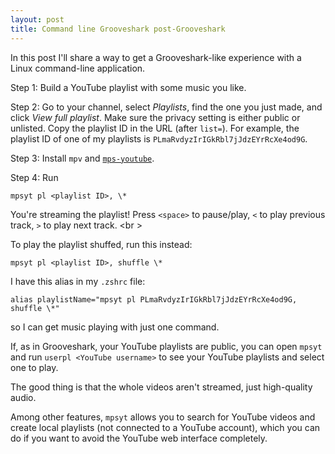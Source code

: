 ```yaml
---
layout: post
title: Command line Grooveshark post-Grooveshark
---
```


In this post I'll share a way to get a Grooveshark-like experience with
a Linux command-line application.

Step 1: Build a YouTube playlist with some music you like.

Step 2: Go to your channel, select _Playlists_, find the one you just made,
and click _View full playlist_.
Make sure the privacy setting is either public or unlisted.
Copy the playlist ID in the URL (after `list=`).
For example, the playlist ID of one of my playlists is
`PLmaRvdyzIrIGkRbl7jJdzEYrRcXe4od9G`.

Step 3: Install `mpv` and [`mps-youtube`](`https://github.com/mps-youtube/mps-youtube`).

Step 4: Run

    mpsyt pl <playlist ID>, \*

You're streaming the playlist!
Press `<space>` to pause/play, `<` to play previous track, `>` to play next
track.
<br \>

To play the playlist shuffed, run this instead:

    mpsyt pl <playlist ID>, shuffle \*

I have this alias in my `.zshrc` file:

    alias playlistName="mpsyt pl PLmaRvdyzIrIGkRbl7jJdzEYrRcXe4od9G, shuffle \*"

so I can get music playing with just one command.

If, as in Grooveshark, your YouTube playlists are public, you can open
`mpsyt` and run `userpl <YouTube username>` to see your YouTube playlists
and select one to play.

The good thing is that the whole videos aren't streamed, just high-quality
audio.

Among other features, `mpsyt` allows you to search for YouTube videos and
create local playlists (not connected to a YouTube account), which you can do
if you want to avoid the YouTube web interface completely.

